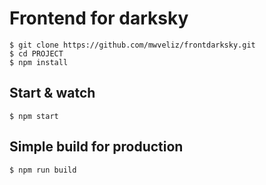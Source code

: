 # Frontend for darksky

    $ git clone https://github.com/mwveliz/frontdarksky.git
    $ cd PROJECT
    $ npm install

## Start & watch

    $ npm start

## Simple build for production

    $ npm run build
